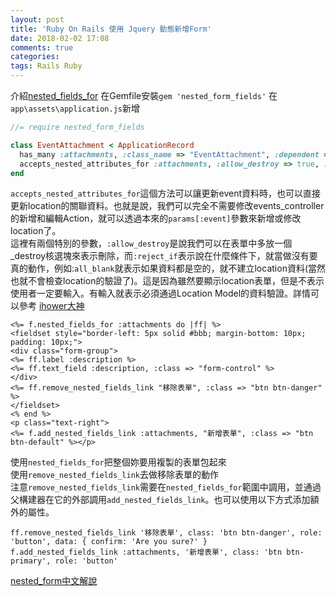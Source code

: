```yaml
---
layout: post
title: 'Ruby On Rails 使用 Jquery 動態新增Form'
date: 2018-02-02 17:08
comments: true
categories:
tags: Rails Ruby
---
```

介紹[nested_fields_for](https://github.com/ncri/nested_form_fields)
在Gemfile安裝`gem 'nested_form_fields'`
在`app\assets\application.js`新增
```js
//= require nested_form_fields
```
```rb
class EventAttachment < ApplicationRecord
  has_many :attachments, :class_name => "EventAttachment", :dependent => :destroy
  accepts_nested_attributes_for :attachments, :allow_destroy => true, :reject_if => :all_blank
end
```
`accepts_nested_attributes_for`這個方法可以讓更新event資料時，也可以直接更新location的關聯資料。也就是說，我們可以完全不需要修改events_controller的新增和編輯Action，就可以透過本來的`params[:event]`參數來新增或修改location了。<br>
這裡有兩個特別的參數，`:allow_destroy`是說我們可以在表單中多放一個_destroy核選塊來表示刪除，而`:reject_if`表示說在什麼條件下，就當做沒有要真的動作，例如:`all_blank`就表示如果資料都是空的，就不建立location資料(當然也就不會檢查location的驗證了)。這是因為雖然要顯示location表單，但是不表示使用者一定要輸入。有輸入就表示必須通過Location Model的資料驗證。詳情可以參考 [ihower大神](https://ihower.tw/rails/restful-practices.html)
```erb
<%= f.nested_fields_for :attachments do |ff| %>
<fieldset style="border-left: 5px solid #bbb; margin-bottom: 10px; padding: 10px;">
<div class="form-group">
<%= ff.label :description %>
<%= ff.text_field :description, :class => "form-control" %>
</div>
<%= ff.remove_nested_fields_link "移除表單", :class => "btn btn-danger" %>
</fieldset>
<% end %>
<p class="text-right">
<%= f.add_nested_fields_link :attachments, "新增表單", :class => "btn btn-default" %></p>
```
使用`nested_fields_for`把整個妳要用複製的表單包起來<br>
使用`remove_nested_fields_link`去做移除表單的動作<br>
注意`remove_nested_fields_link`需要在`nested_fields_for`範圍中調用，並通過父構建器在它的外部調用`add_nested_fields_link`。也可以使用以下方式添加額外的屬性。
```erb
ff.remove_nested_fields_link '移除表單', class: 'btn btn-danger', role: 'button', data: { confirm: 'Are you sure?' }
f.add_nested_fields_link :attachments, '新增表單', class: 'btn btn-primary', role: 'button'
```
[nested_form中文解說](http://hant.helplib.com/GitHub/article_83994)